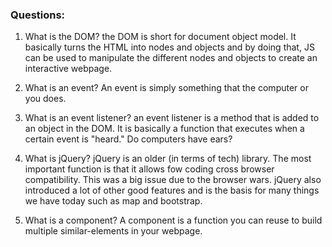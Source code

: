 ### Questions:
1. What is the DOM?
    the DOM is short for document object model.  It basically turns the HTML into nodes and objects and by doing that, JS can be used to manipulate the different nodes and objects to create an interactive webpage.

2. What is an event?
    An event is simply something that the computer or you does.

3. What is an event listener?
    an event listener is a method that is added to an object in the DOM.  It is basically a function that executes when a certain event is "heard." Do computers have ears?

4. What is jQuery?
    jQuery is an older (in terms of tech) library.  The most important function is that it allows fow coding cross browser compatibility.  This was a big issue due to the browser wars.  jQuery also introduced a lot of other good features and is the basis for many things we have today such as map and bootstrap.

5. What is a component? 
    A component is a function you can reuse to build multiple similar-elements in your webpage.